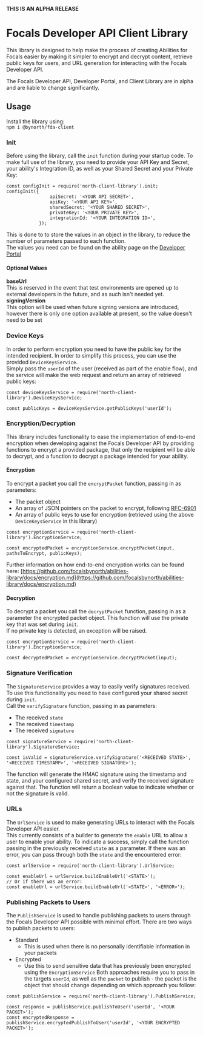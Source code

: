 **THIS IS AN ALPHA RELEASE**

# Focals Developer API Client Library

This library is designed to help make the process of creating Abilities for Focals easier by making it simpler to encrypt and decrypt content, retrieve public keys for users, and URL generation for interacting with the Focals Developer API.

The Focals Developer API, Developer Portal, and Client Library are in alpha and are liable to change significantly.

## Usage
Install the library using:  
`npm i @bynorth/fda-client`

### Init
Before using the library, call the `init` function during your startup code. To make full use of the library, you need to provide your API Key and Secret, your ability's Integration ID, as well as your Shared Secret and your Private Key:  
```
const configInit = require('north-client-library').init;
configInit({
                apiSecret: '<YOUR API SECRET>',
                apiKey: '<YOUR API KEY>',
                sharedSecret: '<YOUR SHARED SECRET>',
                privateKey: '<YOUR PRIVATE KEY>',
                integrationId: '<YOUR INTEGRATION ID>',
            });
```
This is done to to store the values in an object in the library, to reduce the number of parameters passed to each function.  
The values you need can be found on the ability page on the [Developer Portal](https://developer.bynorth.com)

#### Optional Values
**baseUrl**   
This is reserved in the event that test environments are opened up to external developers in the future, and as such isn't needed yet.  
**signingVersion**  
This option will be used when future signing versions are introduced, however there is only one option available at present, so the value doesn't need to be set

### Device Keys
In order to perform encryption you need to have the public key for the intended recipient. In order to simplify this process, you can use the provided `DeviceKeysService`.  
Simply pass the `userId` of the user (received as part of the enable flow), and the service will make the web request and return an array of retrieved public keys:  
```
const deviceKeysService = require('north-client-library').DeviceKeysService;

const publicKeys = deviceKeysService.getPublicKeys('userId');
```

### Encryption/Decryption
This library includes functionality to ease the implementation of end-to-end encryption when developing against the Focals Developer API by providing functions to encrypt a provided package, that only the recipient will be able to decrypt, and a function to decrypt a package intended for your ability.

#### Encryption
To encrypt a packet you call the `encryptPacket` function, passing in as parameters:
- The packet object
- An array of JSON pointers on the packet to encrypt, following [RFC-6901](https://tools.ietf.org/html/rfc6901)
- An array of public keys to use for encryption (retrieved using the above `DeviceKeysService` in this library)
```
const encryptionService = require('north-client-library').EncryptionService;

const encryptedPacket = encryptionService.encryptPacket(input, pathsToEncrypt, publicKeys);
```

Further information on how end-to-end encryption works can be found here: [https://github.com/focalsbynorth/abilities-library/docs/encryption.md](https://github.com/focalsbynorth/abilities-library/docs/encryption.md)

#### Decryption
To decrypt a packet you call the `decryptPacket` function, passing in as a parameter the encrypted packet object. This function will use the private key that was set during `init`.  
If no private key is detected, an exception will be raised.
```
const encryptionService = require('north-client-library').EncryptionService;

const decryptedPacket = encryptionService.decryptPacket(input);
```

### Signature Verification
The `SignatureService` provides a way to easily verify signatures received. To use this functionality you need to have configured your shared secret during `init`.  
Call the `verifySignature` function, passing in as parameters:
- The received `state`
- The received `timestamp`
- The received `signature`
```
const signatureService = require('north-client-library').SignatureService;

const isValid = signatureService.verifySignature('<RECEIVED STATE>', '<RECEIVED TIMESTAMP>', '<RECEIVED SIGNATURE>');
```
The function will generate the HMAC signature using the timestamp and state, and your configured shared secret, and verify the received signature against that. The function will return a boolean value to indicate whether or not the signature is valid.

### URLs
The `UrlService` is used to make generating URLs to interact with the Focals Developer API easier.  
This currently consists of a builder to generate the `enable` URL to allow a user to enable your ability. To indicate a success, simply call the function passing in the previously received `state` as a parameter. If there was an error, you can pass through both the `state` and the encountered error:  
```
const urlService = require('north-client-library').UrlService;

const enableUrl = urlService.buildEnableUrl('<STATE>');
// Or if there was an error:
const enableUrl = urlService.buildEnableUrl('<STATE>', '<ERROR>');
```

### Publishing Packets to Users
The `PublishService` is used to handle publishing packets to users through the Focals Developer API possible with minimal effort.
There are two ways to publish packets to users:
- Standard
    - This is used when there is no personally identifiable information in your packets
- Encrypted
    - Use this to send sensitive data that has previously been encrypted using the `EncryptionService`
Both approaches require you to pass in the targets `userId`, as well as the `packet` to publish - the packet is the object that should change depending on which approach you follow:
```
const publishService = require('north-client-library').PublishService;

const response = publishService.publishToUser('userId', '<YOUR PACKET>');
const encryptedResponse = publishService.encryptedPublishToUser('userId', '<YOUR ENCRYPTED PACKET>');
```
